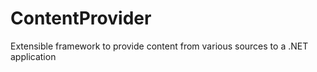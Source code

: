 # ContentProvider
Extensible framework to provide content from various sources to a .NET application
